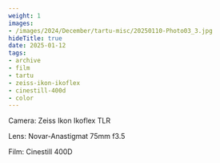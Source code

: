 ```yaml
---
weight: 1
images:
- /images/2024/December/tartu-misc/20250110-Photo03_3.jpg
hideTitle: true
date: 2025-01-12
tags:
- archive
- film
- tartu
- zeiss-ikon-ikoflex
- cinestill-400d
- color
---
```


Camera: Zeiss Ikon Ikoflex TLR

Lens: Novar-Anastigmat 75mm f3.5

Film: Cinestill 400D

